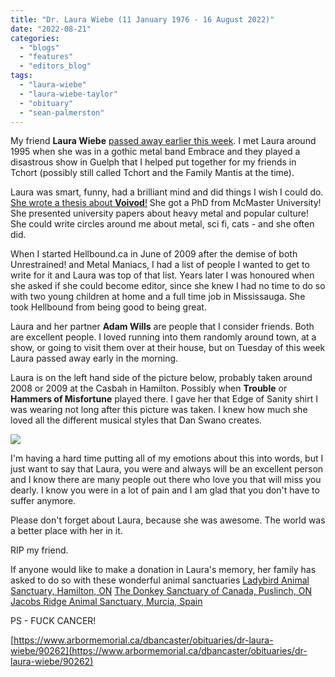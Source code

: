 ```yaml
---
title: "Dr. Laura Wiebe (11 January 1976 - 16 August 2022)"
date: "2022-08-21"
categories: 
  - "blogs"
  - "features"
  - "editors_blog"
tags: 
  - "laura-wiebe"
  - "laura-wiebe-taylor"
  - "obituary"
  - "sean-palmerston"
---
```


My friend **Laura Wiebe** [passed away earlier this week](https://www.arbormemorial.ca/dbancaster/obituaries/dr-laura-wiebe/90262). I met Laura around 1995 when she was in a gothic metal band Embrace and they played a disastrous show in Guelph that I helped put together for my friends in Tchort (possibly still called Tchort and the Family Mantis at the time).

Laura was smart, funny, had a brilliant mind and did things I wish I could do. [She wrote a thesis about **Voivod**!](https://www.lauramwiebe.com/2019/05/21/musicians-from-mars-a-paper-on-voivod/) She got a PhD from McMaster University! She presented university papers about heavy metal and popular culture! She could write circles around me about metal, sci fi, cats - and she often did.

When I started Hellbound.ca in June of 2009 after the demise of both Unrestrained! and Metal Maniacs, I had a list of people I wanted to get to write for it and Laura was top of that list. Years later I was honoured when she asked if she could become editor, since she knew I had no time to do so with two young children at home and a full time job in Mississauga. She took Hellbound from being good to being great.

Laura and her partner **Adam Wills** are people that I consider friends. Both are excellent people. I loved running into them randomly around town, at a show, or going to visit them over at their house, but on Tuesday of this week Laura passed away early in the morning.

Laura is on the left hand side of the picture below, probably taken around 2008 or 2009 at the Casbah in Hamilton. Possibly when **Trouble** or **Hammers of Misfortune** played there. I gave her that Edge of Sanity shirt I was wearing not long after this picture was taken. I knew how much she loved all the different musical styles that Dan Swano creates.

[![](https://hellbound.ca/wp-content/uploads/2022/08/10400470_96274101004_4849316_n-300x225.jpg)](https://hellbound.ca/wp-content/uploads/2022/08/10400470_96274101004_4849316_n.jpg)

I'm having a hard time putting all of my emotions about this into words, but I just want to say that Laura, you were and always will be an excellent person and I know there are many people out there who love you that will miss you dearly. I know you were in a lot of pain and I am glad that you don't have to suffer anymore.

Please don't forget about Laura, because she was awesome. The world was a better place with her in it.

RIP my friend.

If anyone would like to make a donation in Laura's memory, her family has asked to do so with these wonderful animal sanctuaries [Ladybird Animal Sanctuary, Hamilton, ON](http://ladybirdanimalsanctuary.com) [The Donkey Sanctuary of Canada, Puslinch, ON](http://thedonkeysanctuary.ca) [Jacobs Ridge Animal Sanctuary, Murcia, Spain](http://jacobsridge.com)

PS - FUCK CANCER!

[https://www.arbormemorial.ca/dbancaster/obituaries/dr-laura-wiebe/90262](https://www.arbormemorial.ca/dbancaster/obituaries/dr-laura-wiebe/90262)
